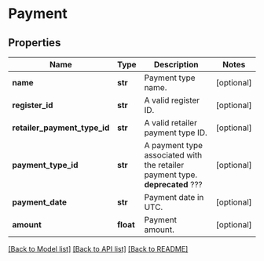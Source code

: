 # Payment

## Properties
Name | Type | Description | Notes
------------ | ------------- | ------------- | -------------
**name** | **str** | Payment type name. | [optional] 
**register_id** | **str** | A valid register ID. | [optional] 
**retailer_payment_type_id** | **str** | A valid retailer payment type ID. | [optional] 
**payment_type_id** | **str** | A payment type associated with the retailer payment type. **deprecated** ??? | [optional] 
**payment_date** | **str** | Payment date in UTC. | [optional] 
**amount** | **float** | Payment amount. | [optional] 

[[Back to Model list]](../README.md#documentation-for-models) [[Back to API list]](../README.md#documentation-for-api-endpoints) [[Back to README]](../README.md)



